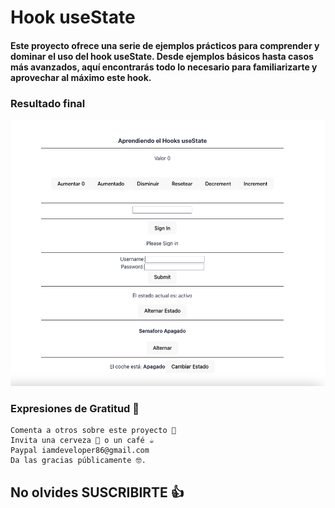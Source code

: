 # Hook useState

#### Este proyecto ofrece una serie de ejemplos prácticos para comprender y dominar el uso del hook useState. Desde ejemplos básicos hasta casos más avanzados, aquí encontrarás todo lo necesario para familiarizarte y aprovechar al máximo este hook.

### Resultado final

![](https://raw.githubusercontent.com/urian121/imagenes-proyectos-github/master/hook-use-state.png)

### Expresiones de Gratitud 🎁

    Comenta a otros sobre este proyecto 📢
    Invita una cerveza 🍺 o un café ☕
    Paypal iamdeveloper86@gmail.com
    Da las gracias públicamente 🤓.

## No olvides SUSCRIBIRTE 👍
